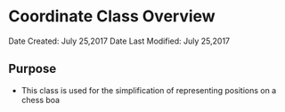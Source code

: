# Coordinate Class Overview
Date Created: July 25,2017
Date Last Modified: July 25,2017

## Purpose
* This class is used for the simplification of representing positions on a chess boa
